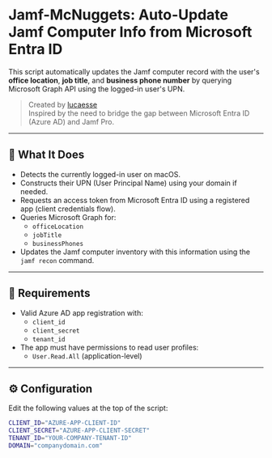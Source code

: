 # Jamf-McNuggets: Auto-Update Jamf Computer Info from Microsoft Entra ID

This script automatically updates the Jamf computer record with the user's **office location**, **job title**, and **business phone number** by querying Microsoft Graph API using the logged-in user's UPN.

> Created by [lucaesse](https://github.com/lucaesse)  
> Inspired by the need to bridge the gap between Microsoft Entra ID (Azure AD) and Jamf Pro.

---

## 🔧 What It Does

- Detects the currently logged-in user on macOS.
- Constructs their UPN (User Principal Name) using your domain if needed.
- Requests an access token from Microsoft Entra ID using a registered app (client credentials flow).
- Queries Microsoft Graph for:
  - `officeLocation`
  - `jobTitle`
  - `businessPhones`
- Updates the Jamf computer inventory with this information using the `jamf recon` command.

---

## 🚀 Requirements

- Valid Azure AD app registration with:
  - `client_id`
  - `client_secret`
  - `tenant_id`
- The app must have permissions to read user profiles:
  - `User.Read.All` (application-level)

---

## ⚙️ Configuration

Edit the following values at the top of the script:

```bash
CLIENT_ID="AZURE-APP-CLIENT-ID"
CLIENT_SECRET="AZURE-APP-CLIENT-SECRET"
TENANT_ID="YOUR-COMPANY-TENANT-ID"
DOMAIN="companydomain.com"

